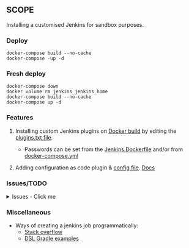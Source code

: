 ## SCOPE 

Installing a customised Jenkins for sandbox purposes.


### Deploy
```
docker-compose build --no-cache
docker-compose -up -d 
```

### Fresh deploy 
```
docker-compose down 
docker volume rm jenkins_jenkins_home
docker-compose build --no-cache
docker-compose up -d 
```


### Features 
1. Installing custom Jenkins plugins on [Docker build](JenkinsDockerfile/Jenkins.Dockerfile) by editing the [plugins.txt file](JenkinsDockerfile/scripts/plugins.txt).
    - Passwords can be set from the [Jenkins.Dockerfile](JenkinsDockerfile/Jenkins.Dockerfile) and/or from [docker-compose.yml](docker-compose.yml)

2. Adding configuration as code plugin & [config file](JenkinsDockerfile/scripts/casc-jenkins.yml). [Docs](https://plugins.jenkins.io/configuration-as-code/#plugin-content-getting-started)



### Issues/TODO
<details>
  <summary>Issues - Click me</summary>

- [X] Script auto approvals for seed job. **Resolution:** Global security toggle in groovy script to approve DSL jobs
- [X] As an alternative solution to CasC, create groovy script to create the seed job
- [X] Shell script to install plugins gets throttled and fails sometimes on image build. **Resolution:** Using latest script provided by Jenkins (/bin/jenkins-plugins-cli)

</details>


### Miscellaneous
- Ways of creating a jenkins job programmatically:
    - [Stack overflow](https://stackoverflow.com/questions/16963309/how-create-and-configure-a-new-jenkins-job-using-groovy)
    - [DSL Gradle examples](https://github.com/sheehan/job-dsl-gradle-example)

